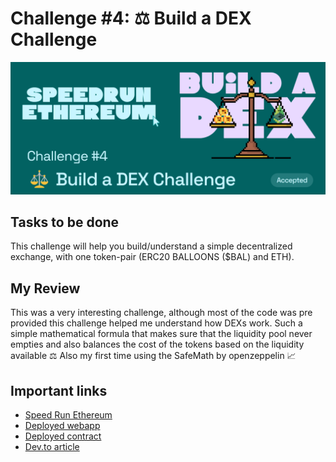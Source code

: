 # Challenge #4: ⚖️ Build a DEX Challenge

<p align="center">
  <img src="./sre_c4.png" />
</p>

## Tasks to be done

This challenge will help you build/understand a simple decentralized exchange, with one token-pair (ERC20 BALLOONS ($BAL) and ETH).

## My Review

This was a very interesting challenge, although most of the code was pre provided this challenge helped me understand how DEXs work. Such a simple mathematical formula that makes sure that the liquidity pool never empties and also balances the cost of the tokens based on the liquidity available ⚖️ Also my first time using the SafeMath by openzeppelin 📈

## Important links

- [Speed Run Ethereum](https://speedrunethereum.com/challenge/minimum-viable-exchange)
- [Deployed webapp](https://kevinj-sre-c4.surge.sh/)
- [Deployed contract](https://goerli.etherscan.io/address/0xf8f64a21e78c8d5d5f9883Cc76Ad38848333f3d5)
- [Dev.to article](https://dev.to/kevinjoshi46b/challenge-4-build-a-dex-challenge-2a55)
